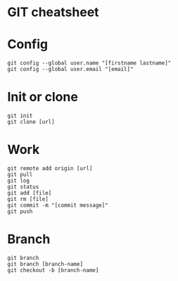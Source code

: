 # GIT cheatsheet

# Config
```
git config --global user.name "[firstname lastname]"  
git config --global user.email "[email]"
```  
  
# Init or clone
```
git init  
git clone [url]
```  
  
# Work
```
git remote add origin [url]  
git pull  
git log  
git status  
git add [file]  
git rm [file]  
git commit -m "[commit message]"  
git push
```  
  
# Branch
```
git branch  
git branch [branch-name]  
git checkout -b [branch-name]
```  
